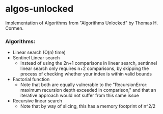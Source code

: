 # algos-unlocked
Implementation of Algorithms from "Algorithms Unlocked" by Thomas H. Cormen.

### Algorithms:

- Linear search (O(n) time)
- Sentinel Linear search
  - Instead of using the 2n+1 comparisons in linear search, sentinnel linear search only requires n+2 comparisons, by skipping the process of checking whether your index is within valid bounds
- Factorial function
  - Note that both are equally vulnerable to the "RecursionError: maximum recursion depth exceeded in comparison," and that an iterative approach would not suffer from this same issue
- Recursive linear search
  - Note that by way of slicing, this has a memory footprint of n^2/2
